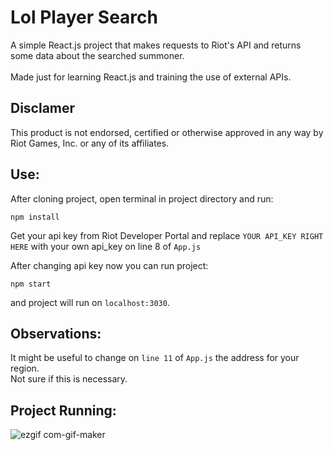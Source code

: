 # Lol Player Search

A simple React.js project that makes requests to Riot's API and returns some data about the searched summoner. <br> <br>
Made just for learning React.js and training the use of external APIs.

## Disclamer

This product is not endorsed, certified or otherwise approved in any way by Riot Games, Inc. or any of its affiliates.

## Use:

After cloning project, open terminal in project directory and run: <br>

`npm install`

Get your api key from Riot Developer Portal and replace `YOUR API_KEY RIGHT HERE` with your own api_key on line 8 of `App.js`

After changing api key now you can run project:

`npm start`

and project will run on `localhost:3030`.

## Observations:

It might be useful to change on `line 11` of `App.js` the address for your region.\
Not sure if this is necessary.

## Project Running:

![ezgif com-gif-maker](https://user-images.githubusercontent.com/65142565/174502014-d2496cc5-370e-4bff-a51e-7afb60967f43.gif)

